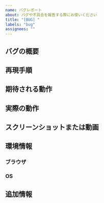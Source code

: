 ```yaml
---
name: バグレポート
about: バグや不具合を報告する際にお使いください
title: "[BUG] "
labels: "bug"
assignees: ""
---
```


## バグの概要
<!-- バグの概要を簡潔に記述してください -->


## 再現手順
<!-- バグを再現するための手順を詳しく記述してください -->


## 期待される動作
<!-- 本来期待される正しい動作を記述してください -->


## 実際の動作
<!-- 実際に発生している問題の動作を記述してください -->


## スクリーンショットまたは動画
<!-- 可能であれば、バグの状況を示すスクリーンショットや動画を添付してください -->


## 環境情報
<!-- 以下の情報を可能な限り記入してください -->


### ブラウザ


### OS


## 追加情報
<!-- その他、バグの解決に役立つ情報があれば記述してください -->


